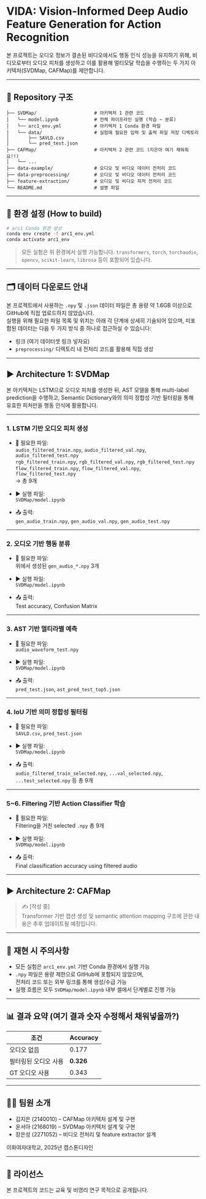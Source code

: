 # VIDA: Vision-Informed Deep Audio Feature Generation for Action Recognition

본 프로젝트는 오디오 정보가 결손된 비디오에서도 행동 인식 성능을 유지하기 위해, 비디오로부터 오디오 피처를 생성하고 이를 활용해 멀티모달 학습을 수행하는 두 가지 아키텍처(SVDMap, CAFMap)를 제안합니다.

---

## 📁 Repository 구조

```
├── SVDMap/                     # 아키텍처 1 관련 코드
│   └── model.ipynb             # 전체 파이프라인 실행 (학습 ~ 분류)
│   └── arc1_env.yml            # 아키텍처 1 Conda 환경 파일
│   └── data/                   # 실험에 필요한 입력 및 출력 파일 저장 디렉토리
│       ├── SAVLD.csv
│       └── pred_test.json
├── CAFMap/                     # 아키텍처 2 관련 코드 (지은아 여기 채워줘요!!)
│   └── ...
├── data-example/               # 오디오 및 비디오 데이터 전처리 코드
├── data-preprocessing/         # 오디오 및 비디오 데이터 전처리 코드
├── feature-extraction/         # 오디오 및 비디오 피처 전처리 코드
└── README.md                   # 설명 파일
```

---

## 🔧 환경 설정 (How to build)

```bash
# arc1 Conda 환경 생성
conda env create -f arc1_env.yml
conda activate arc1_env
```

> 모든 실험은 위 환경에서 실행 가능합니다. `transformers`, `torch`, `torchaudio`, `opencv`, `scikit-learn`, `librosa` 등이 포함되어 있습니다.

---

## 🗂️ 데이터 다운로드 안내

본 프로젝트에서 사용하는 `.npy` 및 `.json` 데이터 파일은 총 용량 약 1.6GB 이상으로 GitHub에 직접 업로드하지 않았습니다.  
실행을 위해 필요한 파일 목록 및 위치는 아래 각 단계에 상세히 기술되어 있으며, 미포함된 데이터는 다음 두 가지 방식 중 하나로 접근하실 수 있습니다:

-  링크 (여기 데이터셋 링크 넣자요)
- `preprocessing/` 디렉토리 내 전처리 코드를 활용해 직접 생성

---

## ▶️ Architecture 1: SVDMap

본 아키텍처는 LSTM으로 오디오 피처를 생성한 뒤, AST 모델을 통해 multi-label prediction을 수행하고, Semantic Dictionary와의 의미 정합성 기반 필터링을 통해 유효한 피처만을 행동 인식에 활용합니다.

---

### 1. LSTM 기반 오디오 피처 생성

- 📂 필요한 파일:  
  `audio_filtered_train.npy`, `audio_filtered_val.npy`, `audio_filtered_test.npy`  
  `rgb_filtered_train.npy`, `rgb_filtered_val.npy`, `rgb_filtered_test.npy`  
  `flow_filtered_train.npy`, `flow_filtered_val.npy`, `flow_filtered_test.npy`  
  → 총 9개

- ▶️ 실행 파일:  
  `SVDMap/model.ipynb`

- 📤 출력:  
  `gen_audio_train.npy`, `gen_audio_val.npy`, `gen_audio_test.npy`

---

### 2. 오디오 기반 행동 분류

- 📂 필요한 파일:  
  위에서 생성된 `gen_audio_*.npy` 3개

- ▶️ 실행 파일:  
  `SVDMap/model.ipynb`

- 📤 출력:  
  Test accuracy, Confusion Matrix

---

### 3. AST 기반 멀티라벨 예측

- 📂 필요한 파일:  
  `audio_waveform_test.npy`

- ▶️ 실행 파일:  
  `SVDMap/model.ipynb`

- 📤 출력:  
  `pred_test.json`, `ast_pred_test_top5.json`

---

### 4. IoU 기반 의미 정합성 필터링

- 📂 필요한 파일:  
  `SAVLD.csv`, `pred_test.json`

- ▶️ 실행 파일:  
  `SVDMap/model.ipynb`

- 📤 출력:  
  `audio_filtered_train_selected.npy`, `...val_selected.npy`, `...test_selected.npy` 등 총 9개

---

### 5~6. Filtering 기반 Action Classifier 학습

- 📂 필요한 파일:  
  Filtering을 거친 selected `.npy` 총 9개

- ▶️ 실행 파일:  
  `SVDMap/model.ipynb`

- 📤 출력:  
  Final classification accuracy using filtered audio

---

## ▶️ Architecture 2: CAFMap

> ✍️ [작성 중]  
Transformer 기반 캡션 생성 및 semantic attention mapping 구조에 관한 내용은 추후 업데이트될 예정입니다.

---

## 📌 재현 시 주의사항

- 모든 실험은 `arc1_env.yml` 기반 Conda 환경에서 실행 가능
- `.npy` 파일은 용량 제한으로 GitHub에 포함되지 않았으며,  
  전처리 코드 또는 외부 링크를 통해 생성/수급 가능
- 실행 흐름은 모두 `SVDMap/model.ipynb` 내부 셀에서 단계별로 진행 가능

---

## 📊 결과 요약 (여기 결과 숫자 수정해서 채워넣을까?)

| 조건                   | Accuracy |
|------------------------|----------|
| 오디오 없음            | 0.177    |
| 필터링된 오디오 사용   | **0.326**|
| GT 오디오 사용         | 0.343    |

---

## 🧑‍💻 팀원 소개

- 김지은 (2140010) – CAFMap 아키텍처 설계 및 구현  
- 윤서아 (2168019) – SVDMap 아키텍처 설계 및 구현  
- 장은성 (2271052) – 비디오 전처리 및 feature extractor 설계  

이화여자대학교, 2025년 캡스톤디자인

---

## 📄 라이선스

본 프로젝트의 코드는 교육 및 비영리 연구 목적으로 공개됩니다.  
